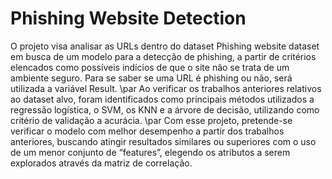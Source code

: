 # Phishing Website Detection

O projeto visa analisar as URLs dentro do dataset Phishing website dataset em busca de um modelo para a detecção de phishing, a partir de critérios elencados como possíveis indícios de que o site não se trata de um ambiente seguro. Para se saber se uma URL é phishing ou não, será utilizada a variável Result. \par Ao verificar os trabalhos anteriores relativos ao dataset alvo, foram identificados como principais métodos utilizados a regressão logística, o SVM, os KNN e a árvore de decisão, utilizando como critério de validação a acurácia. \par Com esse projeto, pretende-se verificar o modelo com melhor desempenho a partir dos trabalhos anteriores, buscando atingir resultados similares ou superiores com o uso de um menor conjunto de “features”, elegendo os atributos a serem explorados através da matriz de correlação.
